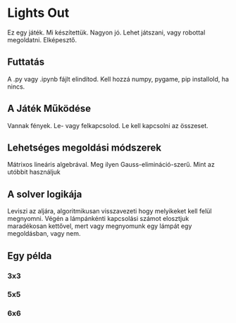 # Lights Out
Ez egy játék. Mi készítettük. Nagyon jó. Lehet játszani, vagy robottal megoldatni. Elképesztő.
## Futtatás
A .py vagy .ipynb fájlt elindítod. Kell hozzá numpy, pygame, pip installold, ha nincs.
## A Játék Működése
Vannak fények. Le- vagy felkapcsolod. Le kell kapcsolni az összeset.
## Lehetséges megoldási módszerek
Mátrixos lineáris algebrával. Meg ilyen Gauss-elimináció-szerű. Mint az utóbbit használjuk
## A solver logikája
Leviszi az aljára, algoritmikusan visszavezeti hogy melyikeket kell felül megnyomni. Végén a lámpánkénti kapcsolási számot elosztjuk maradékosan kettővel, mert vagy megnyomunk egy lámpát egy megoldásban, vagy nem.
## Egy példa
### 3x3
### 5x5
### 6x6
 
